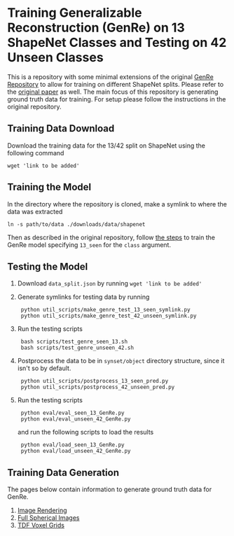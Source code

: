 # Training Generalizable Reconstruction (GenRe) on 13 ShapeNet Classes and Testing on 42 Unseen Classes

This is a repository with some minimal extensions of the original [GenRe Repository](https://github.com/xiumingzhang/GenRe-ShapeHD) to allow for training on different ShapeNet splits. Please refer to the [original paper](http://genre.csail.mit.edu/papers/genre_nips.pdf) as well. The main focus of this repository is generating ground truth data for training. For setup please follow the instructions in the original repository.

## Training Data Download

Download the training data for the 13/42 split on ShapeNet using the following command

```
wget 'link to be added'
```

## Training the Model

In the directory where the repository is cloned, make a symlink to where the data was extracted

```
ln -s path/to/data ./downloads/data/shapenet
```

Then as described in the original repository, follow [the steps](https://github.com/xiumingzhang/GenRe-ShapeHD/blob/master/README.md#genre-1) to train the GenRe model specifying `13_seen` for the `class` argument.

## Testing the Model

1. Download `data_split.json` by running `wget 'link to be added'`
2. Generate symlinks for testing data by running 

        python util_scripts/make_genre_test_13_seen_symlink.py
        python util_scripts/make_genre_test_42_unseen_symlink.py
        
3. Run the testing scripts

        bash scripts/test_genre_seen_13.sh
        bash scripts/test_genre_unseen_42.sh
        
4. Postprocess the data to be in `synset/object` directory structure, since it isn't so by default.

        python util_scripts/postprocess_13_seen_pred.py
        python util_scripts/postprocess_42_unseen_pred.py

5. Run the testing scripts

        python eval/eval_seen_13_GenRe.py
        python eval/eval_unseen_42_GenRe.py
   
   and run the following scripts to load the results
        
        python eval/load_seen_13_GenRe.py
        python eval/load_unseen_42_GenRe.py
        
## Training Data Generation 

The pages below contain information to generate ground truth data for GenRe.
1. [Image Rendering](md/rendering.md)
2. [Full Spherical Images](md/spherical.md)
3. [TDF Voxel Grids](md/voxel.md)

